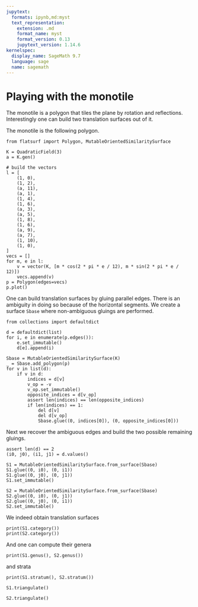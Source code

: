 ```yaml
---
jupytext:
  formats: ipynb,md:myst
  text_representation:
    extension: .md
    format_name: myst
    format_version: 0.13
    jupytext_version: 1.14.6
kernelspec:
  display_name: SageMath 9.7
  language: sage
  name: sagemath
---
```


# Playing with the monotile

The monotile is a polygon that tiles the plane by rotation and reflections. Interestingly
one can build two translation surfaces out of it.

The monotile is the following polygon.

```{code-cell}
from flatsurf import Polygon, MutableOrientedSimilaritySurface

K = QuadraticField(3)
a = K.gen()

# build the vectors
l = [
    (1, 0),
    (1, 2),
    (a, 11),
    (a, 1),
    (1, 4),
    (1, 6),
    (a, 3),
    (a, 5),
    (1, 8),
    (1, 6),
    (a, 9),
    (a, 7),
    (1, 10),
    (1, 0),
]
vecs = []
for m, e in l:
    v = vector(K, [m * cos(2 * pi * e / 12), m * sin(2 * pi * e / 12)])
    vecs.append(v)
p = Polygon(edges=vecs)
p.plot()
```

One can build translation surfaces by gluing parallel edges. There is an
ambiguity in doing so because of the horizontal segments. We create a surface
`Sbase` where non-ambiguous gluings are performed.

```{code-cell}
from collections import defaultdict

d = defaultdict(list)
for i, e in enumerate(p.edges()):
    e.set_immutable()
    d[e].append(i)
```

```{code-cell}
Sbase = MutableOrientedSimilaritySurface(K)
_ = Sbase.add_polygon(p)
for v in list(d):
    if v in d:
        indices = d[v]
        v_op = -v
        v_op.set_immutable()
        opposite_indices = d[v_op]
        assert len(indices) == len(opposite_indices)
        if len(indices) == 1:
            del d[v]
            del d[v_op]
            Sbase.glue((0, indices[0]), (0, opposite_indices[0]))
```

Next we recover the ambiguous edges and build the two possible remaining gluings.

```{code-cell}
assert len(d) == 2
(i0, j0), (i1, j1) = d.values()
```

```{code-cell}
S1 = MutableOrientedSimilaritySurface.from_surface(Sbase)
S1.glue((0, i0), (0, i1))
S1.glue((0, j0), (0, j1))
S1.set_immutable()
```

```{code-cell}
S2 = MutableOrientedSimilaritySurface.from_surface(Sbase)
S2.glue((0, i0), (0, j1))
S2.glue((0, j0), (0, i1))
S2.set_immutable()
```

We indeed obtain translation surfaces

```{code-cell}
print(S1.category())
print(S2.category())
```

And one can compute their genera

```{code-cell}
print(S1.genus(), S2.genus())
```

and strata

```{code-cell}
print(S1.stratum(), S2.stratum())
```

```{code-cell}
S1.triangulate()
```

```{code-cell}
S2.triangulate()
```
